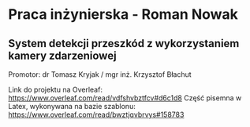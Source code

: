 # Praca inżynierska - Roman Nowak
## System detekcji przeszkód z wykorzystaniem kamery zdarzeniowej

Promotor: dr Tomasz Kryjak / mgr inż. Krzysztof Błachut

Link do projektu na Overleaf:
https://www.overleaf.com/read/vdfshvbztfcv#d6c1d8
Część pisemna w Latex, wykonywana na bazie szablonu:
https://www.overleaf.com/read/bwztjqvbrvys#158783